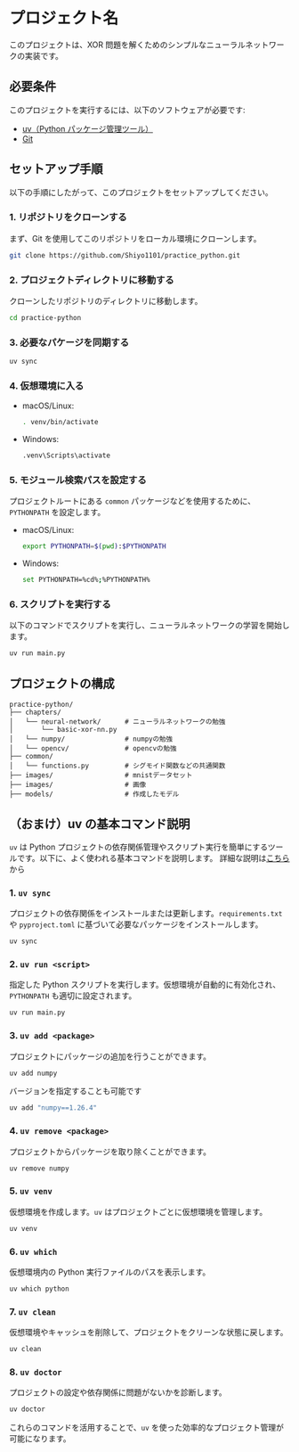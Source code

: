 # プロジェクト名

このプロジェクトは、XOR 問題を解くためのシンプルなニューラルネットワークの実装です。

## 必要条件

このプロジェクトを実行するには、以下のソフトウェアが必要です:

- [uv（Python パッケージ管理ツール）](https://docs.astral.sh/uv/guides/install-python/)
- [Git](https://git-scm.com/)

## セットアップ手順

以下の手順にしたがって、このプロジェクトをセットアップしてください。

### 1. リポジトリをクローンする

まず、Git を使用してこのリポジトリをローカル環境にクローンします。

```bash
git clone https://github.com/Shiyo1101/practice_python.git
```

### 2. プロジェクトディレクトリに移動する

クローンしたリポジトリのディレクトリに移動します。

```bash
cd practice-python
```

### 3. 必要なパケージを同期する

```bash
uv sync
```

### 4. 仮想環境に入る

- macOS/Linux:

  ```bash
  . venv/bin/activate
  ```

- Windows:

  ```bash
  .venv\Scripts\activate
  ```

### 5. モジュール検索パスを設定する

プロジェクトルートにある `common` パッケージなどを使用するために、`PYTHONPATH` を設定します。

- macOS/Linux:

  ```bash
  export PYTHONPATH=$(pwd):$PYTHONPATH
  ```

- Windows:

  ```bash
  set PYTHONPATH=%cd%;%PYTHONPATH%
  ```

### 6. スクリプトを実行する

以下のコマンドでスクリプトを実行し、ニューラルネットワークの学習を開始します。

```bash
uv run main.py
```

## プロジェクトの構成

```
practice-python/
├── chapters/
│   └── neural-network/      # ニューラルネットワークの勉強
│       └── basic-xor-nn.py
│   └── numpy/               # numpyの勉強
│   └── opencv/              # opencvの勉強
├── common/
│   └── functions.py         # シグモイド関数などの共通関数
├── images/                  # mnistデータセット
├── images/                  # 画像
├── models/                  # 作成したモデル
```

## （おまけ）uv の基本コマンド説明

`uv` は Python プロジェクトの依存関係管理やスクリプト実行を簡単にするツールです。以下に、よく使われる基本コマンドを説明します。
詳細な説明は[こちら](https://zenn.dev/turing_motors/articles/594fbef42a36ee)から

### 1. `uv sync`

プロジェクトの依存関係をインストールまたは更新します。`requirements.txt` や `pyproject.toml` に基づいて必要なパッケージをインストールします。

```bash
uv sync
```

### 2. `uv run <script>`

指定した Python スクリプトを実行します。仮想環境が自動的に有効化され、`PYTHONPATH` も適切に設定されます。

```bash
uv run main.py
```

### 3. `uv add <package>`

プロジェクトにパッケージの追加を行うことができます。

```bash
uv add numpy
```

バージョンを指定することも可能です

```bash
uv add "numpy==1.26.4"
```

### 4. `uv remove <package>`

プロジェクトからパッケージを取り除くことができます。

```bash
uv remove numpy
```

### 5. `uv venv`

仮想環境を作成します。`uv` はプロジェクトごとに仮想環境を管理します。

```bash
uv venv
```

### 6. `uv which`

仮想環境内の Python 実行ファイルのパスを表示します。

```bash
uv which python
```

### 7. `uv clean`

仮想環境やキャッシュを削除して、プロジェクトをクリーンな状態に戻します。

```bash
uv clean
```

### 8. `uv doctor`

プロジェクトの設定や依存関係に問題がないかを診断します。

```bash
uv doctor
```

これらのコマンドを活用することで、`uv` を使った効率的なプロジェクト管理が可能になります。
